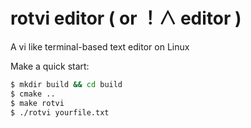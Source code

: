 # rotvi editor ( or ！∧ editor )
A vi like terminal-based text editor on Linux

Make a quick start: 
```bash
$ mkdir build && cd build 
$ cmake ..
$ make rotvi
$ ./rotvi yourfile.txt
```
